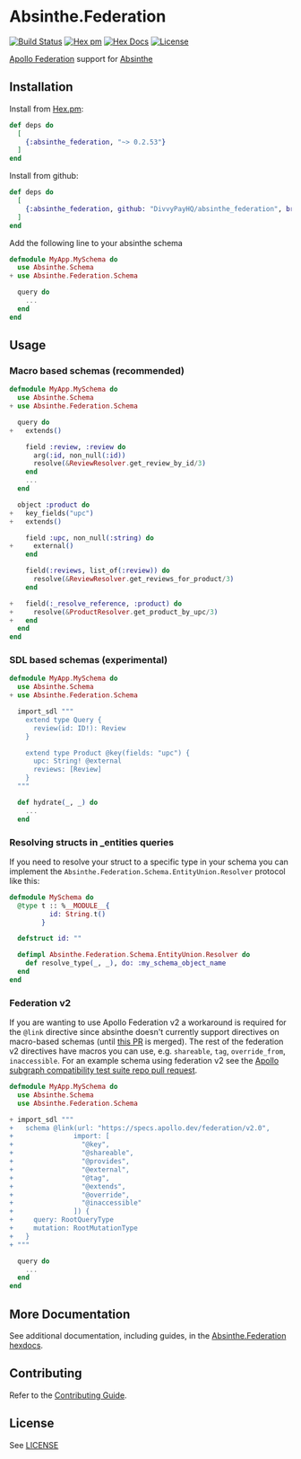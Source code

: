 # Absinthe.Federation

[![Build Status](https://github.com/DivvyPayHQ/absinthe_federation/workflows/CI/badge.svg)](https://github.com/DivvyPayHQ/absinthe_federation/actions?query=workflow%3ACI)
[![Hex pm](http://img.shields.io/hexpm/v/absinthe_federation.svg)](https://hex.pm/packages/absinthe_federation)
[![Hex Docs](https://img.shields.io/badge/hex-docs-blue.svg)](https://hexdocs.pm/absinthe_federation/)
[![License](https://img.shields.io/badge/License-MIT-blue.svg)](https://opensource.org/licenses/MIT)

[Apollo Federation](https://www.apollographql.com/docs/federation/federation-spec/) support for [Absinthe](https://github.com/absinthe-graphql/absinthe)

## Installation

Install from [Hex.pm](https://hex.pm/packages/absinthe_federation):

```elixir
def deps do
  [
    {:absinthe_federation, "~> 0.2.53"}
  ]
end
```

Install from github:

```elixir
def deps do
  [
    {:absinthe_federation, github: "DivvyPayHQ/absinthe_federation", branch: "main"}
  ]
end
```

Add the following line to your absinthe schema

```elixir
defmodule MyApp.MySchema do
  use Absinthe.Schema
+ use Absinthe.Federation.Schema

  query do
    ...
  end
end
```

## Usage

### Macro based schemas (recommended)

```elixir
defmodule MyApp.MySchema do
  use Absinthe.Schema
+ use Absinthe.Federation.Schema

  query do
+   extends()

    field :review, :review do
      arg(:id, non_null(:id))
      resolve(&ReviewResolver.get_review_by_id/3)
    end
    ...
  end

  object :product do
+   key_fields("upc")
+   extends()

    field :upc, non_null(:string) do
+     external()
    end

    field(:reviews, list_of(:review)) do
      resolve(&ReviewResolver.get_reviews_for_product/3)
    end

+   field(:_resolve_reference, :product) do
+     resolve(&ProductResolver.get_product_by_upc/3)
+   end
  end
end
```

### SDL based schemas (experimental)

```elixir
defmodule MyApp.MySchema do
  use Absinthe.Schema
+ use Absinthe.Federation.Schema

  import_sdl """
    extend type Query {
      review(id: ID!): Review
    }

    extend type Product @key(fields: "upc") {
      upc: String! @external
      reviews: [Review]
    }
  """

  def hydrate(_, _) do
    ...
  end
```

### Resolving structs in \_entities queries

If you need to resolve your struct to a specific type in your schema you can implement the `Absinthe.Federation.Schema.EntityUnion.Resolver` protocol like this:

```elixir
defmodule MySchema do
  @type t :: %__MODULE__{
          id: String.t()
        }

  defstruct id: ""

  defimpl Absinthe.Federation.Schema.EntityUnion.Resolver do
    def resolve_type(_, _), do: :my_schema_object_name
  end
end
```

### Federation v2

If you are wanting to use Apollo Federation v2 a workaround is required for the `@link` directive
since absinthe doesn't currently support directives on macro-based schemas (until [this PR](https://github.com/absinthe-graphql/absinthe/pull/1176) is merged). The rest of the
federation v2 directives have macros you can use, e.g. `shareable`, `tag`, `override_from`, `inaccessible`.
For an example schema using federation v2 see the [Apollo subgraph compatibility test suite repo pull request](https://github.com/apollographql/apollo-federation-subgraph-compatibility/pull/119).

```elixir
defmodule MyApp.MySchema do
  use Absinthe.Schema
  use Absinthe.Federation.Schema

+ import_sdl """
+   schema @link(url: "https://specs.apollo.dev/federation/v2.0",
+               import: [
+                 "@key",
+                 "@shareable",
+                 "@provides",
+                 "@external",
+                 "@tag",
+                 "@extends",
+                 "@override",
+                 "@inaccessible"
+               ]) {
+     query: RootQueryType
+     mutation: RootMutationType
+   }
+ """

  query do
    ...
  end
end
```

## More Documentation

See additional documentation, including guides, in the [Absinthe.Federation hexdocs](https://hexdocs.pm/absinthe_federation).

## Contributing

Refer to the [Contributing Guide](./CONTRIBUTING.md).

## License

See [LICENSE](./LICENSE.md)

